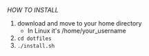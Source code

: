 *HOW TO INSTALL*

1. download and move to your home directory
	- In Linux it's /home/your_username
2. `cd dotfiles`
3. `./install.sh`
